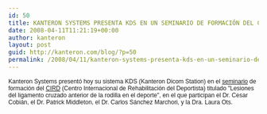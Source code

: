 ```yaml
---
id: 50
title: KANTERON SYSTEMS PRESENTA KDS EN UN SEMINARIO DE FORMACIÓN DEL CIRD
date: 2008-04-11T11:21:19+00:00
author: kanteron
layout: post
guid: http://kanteron.com/blog/?p=50
permalink: /2008/04/11/kanteron-systems-presenta-kds-en-un-seminario-de-formacion-del-cird/
---
```

<p style="font: normal normal normal 12px/normal Helvetica;margin: 0px">
  Kanteron Systems presentó hoy su sistema KDS (Kanteron Dicom Station) en el <a href="http://www.calderona.com/zona/detalle2.php?id=195">seminario</a> de formación del <a href="http://www.lacalderona.com/indexini_cird.html">CIRD</a> (Centro Internacional de Rehabilitación del Deportista) titulado "Lesiones del ligamento cruzado anterior de la rodilla en el deporte", en el que participan el Dr. Cesar Cobián, el Dr. Patrick Middleton, el Dr. Carlos Sánchez Marchori, y la Dra. Laura Ots.
</p>

<font size="3" face="Helvetica, 'Times New Roman', Times, serif" class="Apple-style-span"><span style="font-size: 12px;line-height: normal" class="Apple-style-span"></span></font>